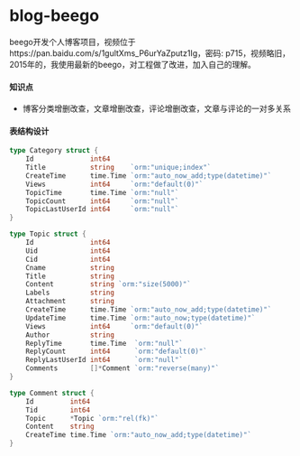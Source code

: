 # blog-beego
beego开发个人博客项目，视频位于https://pan.baidu.com/s/1gultXms_P6urYaZputz1Ig，密码: p715，视频略旧，2015年的，我使用最新的beego，对工程做了改进，加入自己的理解。


#### 知识点

* 博客分类增删改查，文章增删改查，评论增删改查，文章与评论的一对多关系

#### 表结构设计

```go
type Category struct {
	Id              int64
	Title           string    `orm:"unique;index"`
	CreateTime      time.Time `orm:"auto_now_add;type(datetime)"`
	Views           int64     `orm:"default(0)"`
	TopicTime       time.Time `orm:"null"`
	TopicCount      int64     `orm:"null"`
	TopicLastUserId int64     `orm:"null"`
}

type Topic struct {
	Id              int64
	Uid             int64
	Cid             int64
	Cname           string
	Title           string
	Content         string `orm:"size(5000)"`
	Labels          string
	Attachment      string
	CreateTime      time.Time `orm:"auto_now_add;type(datetime)"`
	UpdateTime      time.Time `orm:"auto_now;type(datetime)"`
	Views           int64     `orm:"default(0)"`
	Author          string
	ReplyTime       time.Time  `orm:"null"`
	ReplyCount      int64      `orm:"default(0)"`
	ReplyLastUserId int64      `orm:"null"`
	Comments        []*Comment `orm:"reverse(many)"`
}

type Comment struct {
	Id         int64
	Tid        int64
	Topic      *Topic `orm:"rel(fk)"`
	Content    string
	CreateTime time.Time `orm:"auto_now_add;type(datetime)"`
}
```